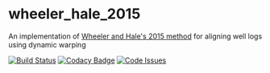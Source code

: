 # wheeler_hale_2015
An implementation of [Wheeler and Hale's 2015 method](https://dspace.library.colostate.edu/bitstream/handle/11124/17145/Wheeler_mines_0052N_10703.pdf?sequence=1) for aligning well logs using dynamic warping

[![Build Status](https://travis-ci.org/ar4/wheeler_hale_2015.svg?branch=master)](https://travis-ci.org/ar4/wheeler_hale_2015)
[![Codacy Badge](https://api.codacy.com/project/badge/Grade/b110a09fc12e47ac89138fd34392afa9)](https://www.codacy.com/app/ar4/wheeler_hale_2015?utm_source=github.com&amp;utm_medium=referral&amp;utm_content=ar4/wheeler_hale_2015&amp;utm_campaign=Badge_Grade)
[![Code Issues](https://www.quantifiedcode.com/api/v1/project/0bd48fb59c224930b4552331bfdfb8de/badge.svg)](https://www.quantifiedcode.com/app/project/0bd48fb59c224930b4552331bfdfb8de)
